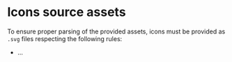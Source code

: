 # Icons source assets

To ensure proper parsing of the provided assets, icons must be provided as `.svg` files respecting the following rules:

-   ...
